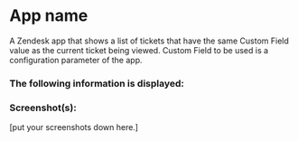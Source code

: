 # App name

A Zendesk app that shows a list of tickets that have the same Custom Field value as the current ticket being viewed. Custom Field to be used is a configuration parameter of the app.

### The following information is displayed:


### Screenshot(s):
[put your screenshots down here.]
